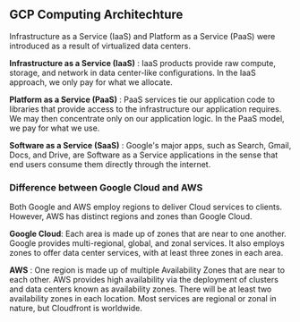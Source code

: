 ## GCP Computing Architechture

Infrastructure as a Service (IaaS) and Platform as a Service (PaaS) were introduced as a result of virtualized data centers.

**Infrastructure as a Service (IaaS)** : IaaS products provide raw compute, storage, and network in data center-like configurations. In the IaaS approach, we only pay for what we allocate.


**Platform as a Service (PaaS)** : PaaS services tie our application code to libraries that provide access to the infrastructure our application requires. We may then concentrate only on our application logic.  In the PaaS model, we pay for what we use.


**Software as a Service (SaaS)** : Google's major apps, such as Search, Gmail, Docs, and Drive, are Software as a Service applications in the sense that end users consume them directly through the internet.

### Difference between Google Cloud and AWS 

Both Google and AWS employ regions to deliver Cloud services to clients. However, AWS has distinct regions and zones than Google Cloud.


**Google Cloud**: Each area is made up of zones that are near to one another. Google provides multi-regional, global, and zonal services. It also employs zones to offer data center services, with at least three zones in each area.
  
**AWS** : One region is made up of multiple Availability Zones that are near to each other. AWS provides high availability via the deployment of clusters and data centers known as availability zones. There will be at least two availability zones in each location. Most services are regional or zonal in nature, but Cloudfront is worldwide.

